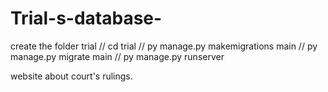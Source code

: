 ﻿# Trial-s-database-
create the folder trial //
cd trial //
py manage.py makemigrations main //
py manage.py migrate main //
py manage.py runserver







website about court's rulings.
